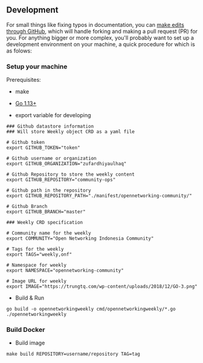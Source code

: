 ## Development
For small things like fixing typos in documentation, you can [make edits through GitHub](https://help.github.com/articles/editing-files-in-another-user-s-repository/), which will handle forking and making a pull request (PR) for you. For anything bigger or more complex, you'll probably want to set up a development environment on your machine, a quick procedure for which is as folows:

### Setup your machine
Prerequisites:
- make
- [Go 1.13+](https://golang.org/doc/install)

- export variable for developing
```
### Github datastore information
### Will store Weekly object CRD as a yaml file

# Github token
export GITHUB_TOKEN="token"

# Github username or organization
export GITHUB_ORGANIZATION="zufardhiyaulhaq"

# Github Repository to store the weekly content
export GITHUB_REPOSITORY="community-ops"

# Github path in the repository 
export GITHUB_REPOSITORY_PATH="./manifest/opennetworking-community/"

# Github Branch
export GITHUB_BRANCH="master"

### Weekly CRD specification

# Community name for the weekly
export COMMUNITY="Open Networking Indonesia Community"

# Tags for the weekly
export TAGS="weekly,onf"

# Namespace for weekly
export NAMESPACE="opennetworking-community"

# Image URL for weekly
export IMAGE="https://trungtq.com/wp-content/uploads/2018/12/GO-3.png"
```
- Build & Run
```
go build -o opennetworkingweekly cmd/opennetworkingweekly/*.go
./opennetworkingweekly
```

### Build Docker
- Build image
```
make build REPOSITORY=username/repository TAG=tag
```
